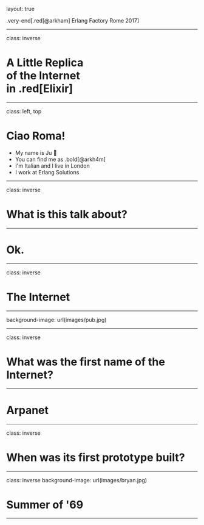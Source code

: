 layout: true

.very-end[.red[@arkham] Erlang Factory Rome 2017]

---

class: inverse

# A Little Replica <br> of the Internet <br> in .red[Elixir]

---

class: left, top

# Ciao Roma!

* My name is Ju 🙇
* You can find me as .bold[@arkh4m]
* I'm Italian and I live in London
* I work at Erlang Solutions

---

class: inverse

# What is this talk about?

---

# Ok.

---

class: inverse

# The Internet

---

background-image: url(images/pub.jpg)

---

class: inverse

# What was the first name of the Internet?

---

# Arpanet

---

class: inverse

# When was its first prototype built?

---

class: inverse
background-image: url(images/bryan.jpg)

# Summer of '69

---
